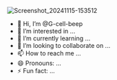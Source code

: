 ![Screenshot_20241115-153512](https://github.com/user-attachments/assets/846297aa-8112-4dde-8326-7c76bb9d3078)
- 👋 Hi, I’m @G-cell-beep
- 👀 I’m interested in ...
- 🌱 I’m currently learning ...
- 💞️ I’m looking to collaborate on ...
- 📫 How to reach me ...
- 😄 Pronouns: ...
- ⚡ Fun fact: ...

<!---
G-cell-beep/G-cell-beep is a ✨ special ✨ repository because its `README.md` (this file) appears on your GitHub profile.
You can click the Preview link to take a look at your changes.
--->
